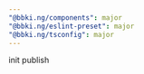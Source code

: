 ```yaml
---
"@bbki.ng/components": major
"@bbki.ng/eslint-preset": major
"@bbki.ng/tsconfig": major
---
```


init publish
